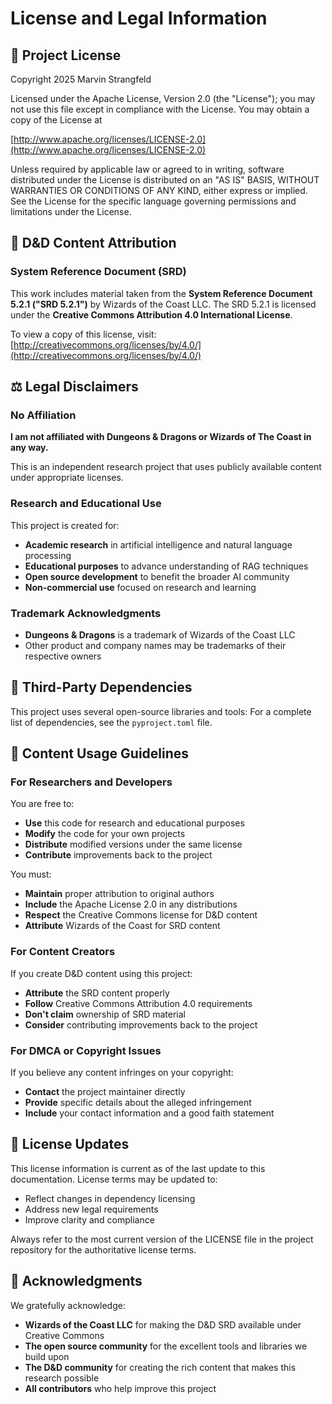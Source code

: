 # License and Legal Information

## 📄 Project License

Copyright 2025 Marvin Strangfeld

Licensed under the Apache License, Version 2.0 (the "License");
you may not use this file except in compliance with the License.
You may obtain a copy of the License at

[http://www.apache.org/licenses/LICENSE-2.0](http://www.apache.org/licenses/LICENSE-2.0)

Unless required by applicable law or agreed to in writing, software
distributed under the License is distributed on an "AS IS" BASIS,
WITHOUT WARRANTIES OR CONDITIONS OF ANY KIND, either express or implied.
See the License for the specific language governing permissions and
limitations under the License.

## 🎲 D&D Content Attribution

### System Reference Document (SRD)

This work includes material taken from the **System Reference Document 5.2.1 ("SRD 5.2.1")** by Wizards of the Coast LLC. The SRD 5.2.1 is licensed under the **Creative Commons Attribution 4.0 International License**.

To view a copy of this license, visit: [http://creativecommons.org/licenses/by/4.0/](http://creativecommons.org/licenses/by/4.0/)

## ⚖️ Legal Disclaimers

### No Affiliation

**I am not affiliated with Dungeons & Dragons or Wizards of The Coast in any way.**

This is an independent research project that uses publicly available content under appropriate licenses.

### Research and Educational Use

This project is created for:

- **Academic research** in artificial intelligence and natural language processing
- **Educational purposes** to advance understanding of RAG techniques
- **Open source development** to benefit the broader AI community
- **Non-commercial use** focused on research and learning

### Trademark Acknowledgments

- **Dungeons & Dragons** is a trademark of Wizards of the Coast LLC
- Other product and company names may be trademarks of their respective owners

## 🔗 Third-Party Dependencies

This project uses several open-source libraries and tools:
For a complete list of dependencies, see the `pyproject.toml` file.

## 📝 Content Usage Guidelines

### For Researchers and Developers

You are free to:

- **Use** this code for research and educational purposes
- **Modify** the code for your own projects
- **Distribute** modified versions under the same license
- **Contribute** improvements back to the project

You must:

- **Maintain** proper attribution to original authors
- **Include** the Apache License 2.0 in any distributions
- **Respect** the Creative Commons license for D&D content
- **Attribute** Wizards of the Coast for SRD content

### For Content Creators

If you create D&D content using this project:

- **Attribute** the SRD content properly
- **Follow** Creative Commons Attribution 4.0 requirements
- **Don't claim** ownership of SRD material
- **Consider** contributing improvements back to the project

### For DMCA or Copyright Issues
If you believe any content infringes on your copyright:

- **Contact** the project maintainer directly
- **Provide** specific details about the alleged infringement
- **Include** your contact information and a good faith statement

## 🔄 License Updates

This license information is current as of the last update to this documentation. License terms may be updated to:

- Reflect changes in dependency licensing
- Address new legal requirements
- Improve clarity and compliance

Always refer to the most current version of the LICENSE file in the project repository for the authoritative license terms.

## 🙏 Acknowledgments

We gratefully acknowledge:

- **Wizards of the Coast LLC** for making the D&D SRD available under Creative Commons
- **The open source community** for the excellent tools and libraries we build upon
- **The D&D community** for creating the rich content that makes this research possible
- **All contributors** who help improve this project

